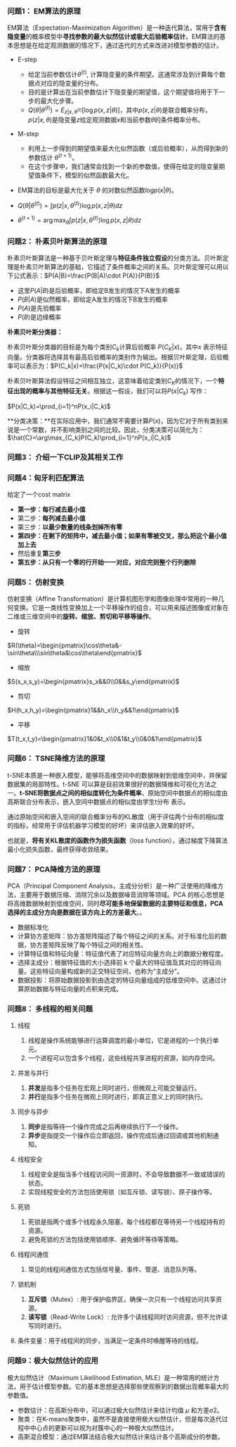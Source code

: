 

### 问题1： EM算法的原理

EM算法（Expectation-Maximization Algorithm）是一种迭代算法，常用于**含有隐变量**的概率模型中**寻找参数的最大似然估计或极大后验概率估计**。EM算法的基本思想是在给定观测数据的情况下，通过迭代的方式来改进对模型参数的估计。

- E-step
  - 给定当前参数估计$\theta^{(t)}$, 计算隐变量的条件期望。这通常涉及到计算每个数据点对应的隐变量的分布。
  - 目的是计算出在当前参数估计下隐变量的期望值，这个期望值将用于下一步的最大化步骤。
  - $Q(\theta|\theta^{(t)})=E_{z|x,\theta^{(t)}}[\log p(x,z|\theta)]$，其中$p(x,z|\theta)$是联合概率分布，$p(z|x,\theta)$是隐变量$z$给定观测数据$x$和当前参数$\theta$的条件概率分布。

- M-step
  - 利用上一步得到的期望值来最大化似然函数（或后验概率），从而得到新的参数估计 $\theta^{(t+1)}$。
  - 在这个步骤中，我们通常会找到一个新的参数值，使得在给定的隐变量期望值条件下，模型的似然函数最大化。
- EM算法的目标是最大化关于 *θ* 的对数似然函数$logp(x|\theta)$​。
- $Q(\theta|\theta^{(t)})=\int p(z|x,\theta^{(t)})\log p(x,z|\theta)dz$
- $\theta^{(t+1)}=\arg\max_\theta\int p(z|x,\theta^{(t)})\log p(x,z|\theta)dz$



### 问题2： 朴素贝叶斯算法的原理

朴素贝叶斯算法是一种基于贝叶斯定理与**特征条件独立假设**的分类方法。贝叶斯定理是朴素贝叶斯算法的基础，它描述了条件概率之间的关系。贝叶斯定理可以用以下公式表示：$P(A|B)=\frac{P(B|A)\cdot P(A)}{P(B)}$

- 这里$P(A|B)$是后验概率，即给定B发生的情况下A发生的概率
- $P(B|A)$是似然概率，即给定A发生的情况下B发生的概率
- $P(A)$是先验概率
- $P(B)$是边缘概率



**朴素贝叶斯分类器：**

朴素贝叶斯分类器的目标是为每个类别$C_k$计算后验概率 $P(C_K|x)$，其中$x$ 表示特征向量。分类器将选择具有最高后验概率的类别作为输出。根据贝叶斯定理，后验概率可以表示为：$P(C_k|x)=\frac{P(x|C_k)\cdot P(C_k)}{P(x)}$

朴素贝叶斯算法假设特征之间相互独立，这意味着给定类别$C_K$的情况下，一个**特征出现的概率与其他特征无关**。根据这一假设，我们可以将$P(x|C_k)$ 写作：

$P(x|C_k)=\prod_{i=1}^nP(x_i|C_k)$

**分类决策：**在实际应用中，我们通常不需要计算$P(x)$，因为它对于所有类别来说是一个常数，并不影响类别之间的比较。因此，分类决策可以简化为：$\hat{C}=\arg\max_{C_k}P(C_k)\prod_{i=1}^nP(x_i|C_k)$



### 问题3： 介绍一下CLIP及其相关工作



### 问题4：匈牙利匹配算法

给定了一个cost matrix

- **第一步：每行减去最小值**
- 第二步：**每列减去最小值**
- 第三步：**以最少数量的线条划掉所有零**
- **第四步：在剩下的矩阵中，减去最小值；如果有零被交叉，那么把这个最小值加上去**
- 然后重复**第三步**
- **第五步：从只有一个零的行开始一一对应，对应完则整个行列删除**



### 问题5： 仿射变换

仿射变换（Affine Transformation）是计算机图形学和图像处理中常用的一种几何变换。它是一类线性变换加上一个平移操作的组合，可以用来描述图像或对象在二维或三维空间中的**旋转、缩放、剪切和平移等操作**。

- 旋转

$R(\theta)=\begin{pmatrix}\cos\theta&-\sin\theta\\\sin\theta&\cos\theta\end{pmatrix}$

- 缩放

$S(s_x,s_y)=\begin{pmatrix}s_x&&0\\0&&s_y\end{pmatrix}$

- 剪切

$H(h_x,h_y)=\begin{pmatrix}1&&h_x\\h_y&&1\end{pmatrix}$

- 平移

$T(t_x,t_y)=\begin{pmatrix}1&0&t_x\\0&1&t_y\\0&0&1\end{pmatrix}$



### 问题6： TSNE降维方法的原理

t-SNE本质是一种嵌入模型，能够将高维空间中的数据映射到低维空间中，并保留数据集的局部特性。t-SNE 可以算是目前效果很好的数据降维和可视化方法之一。**t-SNE将数据点之间的相似度转化为条件概率**，原始空间中数据点的相似度由高斯联合分布表示，嵌入空间中数据点的相似度由学生t分布 表示。

通过原始空间和嵌入空间的联合概率分布的KL散度（用于评估两个分布的相似度的指标，经常用于评估机器学习模型的好坏）来评估嵌入效果的好坏。

也就是，**将有关KL散度的函数作为损失函数**（loss function），通过梯度下降算法最小化损失函数，最终获得收敛结果。



### 问题7： PCA降维方法的原理

PCA（Principal Component Analysis，主成分分析）是一种广泛使用的降维方法，主要用于数据压缩、消除冗余以及数据噪音消除等领域。PCA 的核心思想是将高维数据映射到低维空间，同时**尽可能多地保留数据的主要特征和信息，**PCA 选择的主成分方向是数据在该方向上的**方差最大**。。

- 数据标准化
- 计算协方差矩阵：协方差矩阵描述了每个特征之间的关系。对于标准化后的数据，协方差矩阵反映了每个特征之间的相关性。
- 计算特征值和特征向量：特征值代表了对应特征向量方向上的数据分散程度。
- 选择主成分：根据特征值的大小选择前 k 个最大的特征值及其对应的特征向量。这些特征向量构成新的正交特征空间，也称为“主成分”。
- 数据投影：将原始数据投影到由选定的特征向量组成的低维空间中。这通过计算原始数据与特征向量的点积来完成。



### 问题8： 多线程的相关问题

1. 线程
   1. 线程是操作系统能够进行运算调度的最小单位，它是进程的一个执行单元。
   2. 一个进程可以包含多个线程，这些线程共享进程的资源，如内存空间。
2. 并发与并行
   1. **并发**是指多个任务在宏观上同时进行，但微观上可能交替运行。
   2. **并行**是指多个任务在微观上同时进行，即真正意义上的同时执行。
3. 同步与异步
   1. **同步**是指等待一个操作完成之后再继续执行下一个操作。
   2. **异步**是指提交一个操作后立即返回，操作完成后通过回调或其他机制通知。

5. 线程安全
   1. 线程安全是指当多个线程访问同一资源时，不会导致数据不一致或错误的状态。
   2. 实现线程安全的方法包括使用锁（如互斥锁、读写锁）、原子操作等。
6. 死锁
   1. 死锁是指两个或多个线程永久阻塞，每个线程都在等待另一个线程持有的资源。
   2. 避免死锁的方法包括使用锁顺序、避免循环等待等策略。
7. 线程间通信
   1. 常见的线程间通信方式包括信号量、事件、管道、消息队列等。
8. 锁机制
   1. **互斥锁**（Mutex）: 用于保护临界区，确保一次只有一个线程访问共享资源。
   2. **读写锁**（Read-Write Lock）: 允许多个读线程同时访问资源，但不允许读写同时进行。
9. 条件变量：用于线程间的同步，当满足一定条件时唤醒等待的线程。



### 问题9：极大似然估计的应用

极大似然估计（Maximum Likelihood Estimation, MLE）是一种常用的统计方法，用于估计模型参数。它的基本思想是选择那些使观察到的数据出现概率最大的参数值。

- 参数估计：在高斯分布中，可以通过极大似然估计来估计均值 *μ* 和方差*σ*2。
- 聚类：在K-means聚类中，虽然不是直接使用极大似然估计，但是每次迭代过程中中心点的更新可以视为对簇中心的一种极大似然估计。
- 高斯混合模型：通过EM算法结合极大似然估计来估计各个高斯成分的参数。

